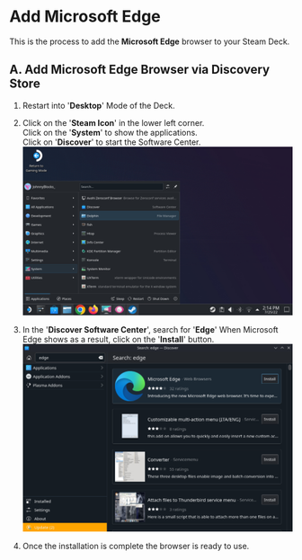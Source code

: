 # Add Microsoft Edge

This is the process to add the **Microsoft Edge** browser to your Steam Deck.  

## A. Add Microsoft Edge Browser via Discovery Store

1. Restart into '**Desktop**' Mode of the Deck.  

2. Click on the '**Steam Icon**' in the lower left corner.  
    Click on the '**System**' to show the applications.  
    Click on '**Discover**' to start the Software Center.
    ![screenshot](media/start_discovery_center.png)  

3. In the '**Discover Software Center**', search for '**Edge**'
    When Microsoft Edge shows as a result, click on the '**Install**' button.
   ![screenshot](media/add_microsoft_edge.png)

4. Once the installation is complete the browser is ready to use.

